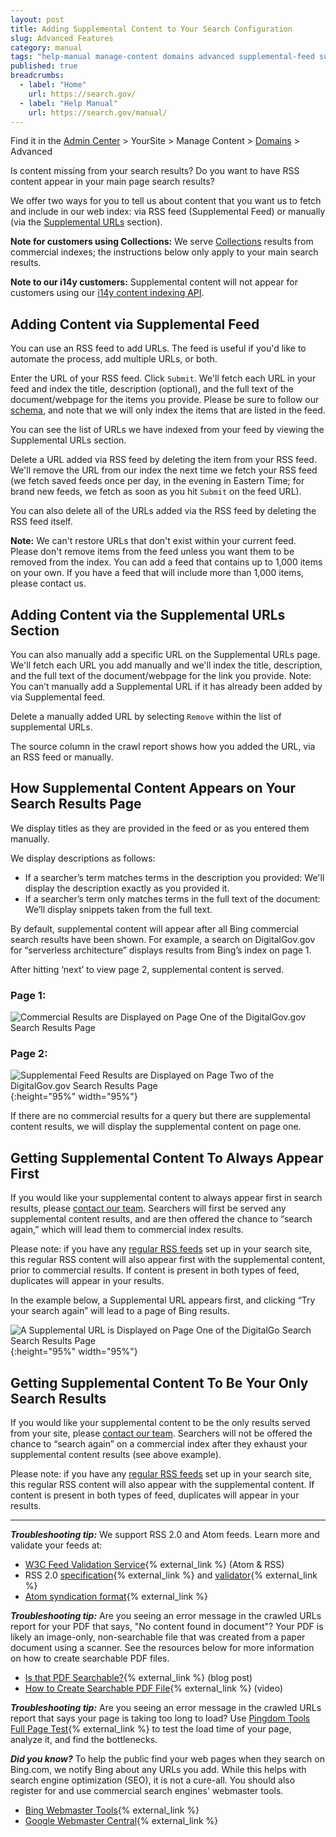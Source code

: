 ```yaml
---
layout: post
title: Adding Supplemental Content to Your Search Configuration
slug: Advanced Features
category: manual
tags: "help-manual manage-content domains advanced supplemental-feed supplemental-urls"
published: true
breadcrumbs:
  - label: "Home"
    url: https://search.gov/
  - label: "Help Manual"
    url: https://search.gov/manual/
---
```


Find it in the [Admin Center](https://search.usa.gov/sites/) > YourSite > Manage Content > [Domains](https://search.gov/manual/domains.html) > Advanced

Is content missing from your search results? Do you want to have RSS content appear in your main page search results?

We offer two ways for you to tell us about content that you want us to fetch and include in our web index: via RSS feed (Supplemental Feed) or manually (via the [Supplemental URLs](#supplemental-urls) section).

**Note for customers using Collections:** We serve [Collections](https://search.gov/manual/collections.html) results from commercial indexes; the instructions below only apply to your main search results.

**Note to our i14y customers:** Supplemental content will not appear for customers using our [i14y content indexing API](https://search.gov/developer/i14y.html).

## Adding Content via Supplemental Feed

You can use an RSS feed to add URLs. The feed is useful if you'd like to automate the process, add multiple URLs, or both.

Enter the URL of your RSS feed. Click `Submit`. We'll fetch each URL in your feed and index the title, description (optional), and the full text of the document/webpage for the items you provide. Please be sure to follow our [schema](https://search.gov/manual/rss.html), and note that we will only index the items that are listed in the feed. 

You can see the list of URLs we have indexed from your feed by viewing the Supplemental URLs section.

Delete a URL added via RSS feed by deleting the item from your RSS feed. We'll remove the URL from our index the next time we fetch your RSS feed (we fetch saved feeds once per day, in the evening in Eastern Time; for brand new feeds, we fetch as soon as you hit `Submit` on the feed URL).

You can also delete all of the URLs added via the RSS feed by deleting the RSS feed itself.

**Note:** We can't restore URLs that don't exist within your current feed. Please don't remove items from the feed unless you want them to be removed from the index. You can add a feed that contains up to 1,000 items on your own. If you have a feed that will include more than 1,000 items, please contact us.

## Adding Content via the Supplemental URLs Section

You can also manually add a specific URL on the Supplemental URLs page. We'll fetch each URL you add manually and we'll index the title, description, and the full text of the document/webpage for the link you provide. Note: You can’t manually add a Supplemental URL if it has already been added by via Supplemental feed.

Delete a manually added URL by selecting `Remove` within the list of supplemental URLs.

The source column in the crawl report shows how you added the URL, via an RSS feed or manually. 

## How Supplemental Content Appears on Your Search Results Page

We display titles as they are provided in the feed or as you entered them manually.

We display descriptions as follows: 

* If a searcher’s term matches terms in the description you provided: We'll display the description exactly as you provided it.
* If a searcher’s term only matches terms in the full text of the document: We’ll display snippets taken from the full text.

By default, supplemental content will appear after all Bing commercial search results have been shown. For example, a search on DigitalGov.gov for “serverless architecture” displays results from Bing’s index on page 1.

After hitting ‘next’ to view page 2, supplemental content is served.

### Page 1:

![Commercial Results are Displayed on Page One of the DigitalGov.gov Search Results Page](https://search.gov/img/Commercial-Results-First-Page-1.png)

### Page 2: 

![Supplemental Feed Results are Displayed on Page Two of the DigitalGov.gov Search Results Page](https://search.gov/img/Commercial-Results-First-Page-2.png){:height="95%" width="95%"}

If there are no commercial results for a query but there are supplemental content results, we will display the supplemental content on page one.

## Getting Supplemental Content To Always Appear First

If you would like your supplemental content to always appear first in search results, please [contact our team](mailto:search@suppot.digitalgov.gov). Searchers will first be served any supplemental content results, and are then offered the chance to “search again,” which will lead them to commercial index results. 

Please note: if you have any [regular RSS feeds](https://search.gov/manual/rss.html) set up in your search site, this regular RSS content will also appear first with the supplemental content, prior to commercial results. If content is present in both types of feed, duplicates will appear in your results.

In the example below, a Supplemental URL appears first, and clicking “Try your search again” will lead to a page of Bing results. 

![A Supplemental URL is Displayed on Page One of the DigitalGo Search Search Results Page](https://search.gov/img/Supplemental-Content-First-Example.png){:height="95%" width="95%"}

## Getting Supplemental Content To Be Your Only Search Results

If you would like your supplemental content to be the only results served from your site, please [contact our team](mailto:search@suppot.digitalgov.gov). Searchers will not be offered the chance to “search again” on a commercial index after they exhaust your supplemental content results (see above example). 

Please note: if you have any [regular RSS feeds](https://search.gov/manual/rss.html) set up in your search site, this regular RSS content will also appear with the supplemental content. If content is present in both types of feed, duplicates will appear in your results.

---

***Troubleshooting tip:*** We support RSS 2.0 and Atom feeds. Learn more and validate your feeds at:

* [W3C Feed Validation Service](https://validator.w3.org/feed/){% external_link %} (Atom & RSS)
* RSS 2.0 [specification](http://www.rssboard.org/rss-specification){% external_link %} and [validator](http://www.rssboard.org/rss-validator/){% external_link %}
* [Atom syndication format](https://atomenabled.org/developers/syndication/){% external_link %}

***Troubleshooting tip:*** Are you seeing an error message in the crawled URLs report for your PDF that says, "No content found in document"? Your PDF is likely an image-only, non-searchable file that was created from a paper document using a scanner. See the resources below for more information on how to create searchable PDF files.

* [Is that PDF Searchable?](https://blogs.adobe.com/acrolaw/2007/02/is_that_pdf_sea/){% external_link %} (blog post)
* [How to Create Searchable PDF File](https://acrobatusers.com/tutorials/how-to-create-a-searchable-pdf-file){% external_link %} (video)

***Troubleshooting tip:*** Are you seeing an error message in the crawled URLs report that says your page is taking too long to load? Use [Pingdom Tools Full Page Test](https://tools.pingdom.com/fpt/){% external_link %} to test the load time of your page, analyze it, and find the bottlenecks.

***Did you know?*** To help the public find your web pages when they search on Bing.com, we notify Bing about any URLs you add. While this helps with search engine optimization (SEO), it is not a cure-all. You should also register for and use commercial search engines' webmaster tools.

* [Bing Webmaster Tools](https://www.bing.com/toolbox/webmaster){% external_link %}
* [Google Webmaster Central](https://www.google.com/webmasters/tools/home?hl=en){% external_link %}
